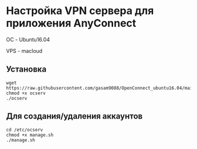 # Настройка VPN сервера для приложения AnyConnect
ОС - Ubuntu16.04

VPS - macloud

## Установка
```
wget https://raw.githubusercontent.com/gasam9088/OpenConnect_ubuntu16.04/main/ocserv
chmod +x ocserv
./ocserv
```

## Для создания/удаления аккаунтов 
```
cd /etc/ocserv
chmod +x manage.sh
./manage.sh
```
